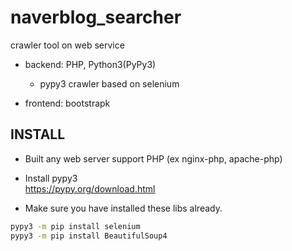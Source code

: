 # naverblog_searcher  
crawler tool on web service

* backend: PHP, Python3(PyPy3)  
  * pypy3 crawler based on selenium  
  
* frontend: bootstrapk


## INSTALL 
* Built any web server support PHP (ex nginx-php, apache-php)  

* Install pypy3  
https://pypy.org/download.html
* Make sure you have installed these libs already.  
```bash
pypy3 -m pip install selenium
pypy3 -m pip install BeautifulSoup4
```
